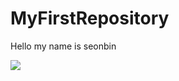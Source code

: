 # MyFirstRepository

Hello my name is seonbin

<img widgh="" src=" ./png/캡스톤디자인2주차과제결과-19273018 이선빈마스터.png">
